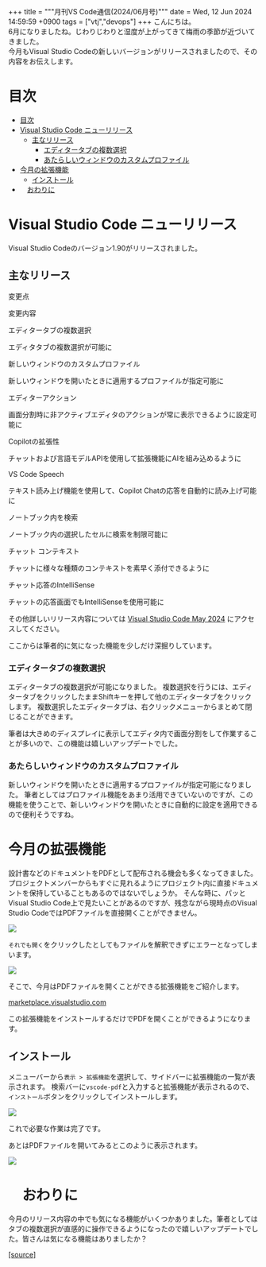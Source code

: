 +++
title = """月刊VS Code通信(2024/06月号)"""
date = Wed, 12 Jun 2024 14:59:59 +0900
tags = ["vtj","devops"]
+++
こんにちは。  
6月になりましたね。じわりじわりと湿度が上がってきて梅雨の季節が近づいてきました。  
今月もVisual Studio Codeの新しいバージョンがリリースされましたので、その内容をお伝えします。

目次
==

*   [目次](#目次)
*   [Visual Studio Code ニューリリース](#Visual-Studio-Code-ニューリリース)
    *   [主なリリース](#主なリリース)
        *   [エディタータブの複数選択](#エディタータブの複数選択)
        *   [あたらしいウィンドウのカスタムプロファイル](#あたらしいウィンドウのカスタムプロファイル)
*   [今月の拡張機能](#今月の拡張機能)
    *   [インストール](#インストール)
*   　[おわりに](#おわりに)

Visual Studio Code ニューリリース
==========================

Visual Studio Codeのバージョン1.90がリリースされました。

主なリリース
------

変更点

変更内容

エディタータブの複数選択

エディタタブの複数選択が可能に

新しいウィンドウのカスタムプロファイル

新しいウィンドウを開いたときに適用するプロファイルが指定可能に

エディターアクション

画面分割時に非アクティブエディタのアクションが常に表示できるように設定可能に

Copilotの拡張性

チャットおよび言語モデルAPIを使用して拡張機能にAIを組み込めるように

VS Code Speech

テキスト読み上げ機能を使用して、Copilot Chatの応答を自動的に読み上げ可能に

ノートブック内を検索

ノートブック内の選択したセルに検索を制限可能に

チャット コンテキスト

チャットに様々な種類のコンテキストを素早く添付できるように

チャット応答のIntelliSense

チャットの応答画面でもIntelliSenseを使用可能に

その他詳しいリリース内容については [Visual Studio Code May 2024](https://code.visualstudio.com/updates/v1_90) にアクセスしてください。

ここからは筆者的に気になった機能を少しだけ深掘りしています。

### エディタータブの複数選択

エディタータブの複数選択が可能になりました。 複数選択を行うには、エディタータブをクリックしたままShiftキーを押して他のエディタータブをクリックします。 複数選択したエディタータブは、右クリックメニューからまとめて閉じることができます。

筆者は大きめのディスプレイに表示してエディタ内で画面分割をして作業することが多いので、この機能は嬉しいアップデートでした。

### あたらしいウィンドウのカスタムプロファイル

新しいウィンドウを開いたときに適用するプロファイルが指定可能になりました。 筆者としてはプロファイル機能をあまり活用できていないのですが、この機能を使うことで、新しいウィンドウを開いたときに自動的に設定を適用できるので便利そうですね。

今月の拡張機能
=======

設計書などのドキュメントをPDFとして配布される機会も多くなってきました。 プロジェクトメンバーからもすぐに見れるようにプロジェクト内に直接ドキュメントを保持していることもあるのではないでしょうか。 そんな時に、パッとVisual Studio Code上で見たいことがあるのですが、残念ながら現時点のVisual Studio CodeではPDFファイルを直接開くことができません。

![](https://cdn-ak.f.st-hatena.com/images/fotolife/v/virtualtech/20240612/20240612150001.png)

`それでも開く`をクリックしたとしてもファイルを解釈できずにエラーとなってしまいます。

![](https://cdn-ak.f.st-hatena.com/images/fotolife/v/virtualtech/20240612/20240612150004.png)

そこで、今月はPDFファイルを開くことができる拡張機能をご紹介します。

[marketplace.visualstudio.com](https://marketplace.visualstudio.com/items?itemName=tomoki1207.pdf)

この拡張機能をインストールするだけでPDFを開くことができるようになります。

インストール
------

メニューバーから`表示 > 拡張機能`を選択して、サイドバーに拡張機能の一覧が表示されます。 検索バーに`vscode-pdf`と入力すると拡張機能が表示されるので、`インストール`ボタンをクリックしてインストールします。

![](https://cdn-ak.f.st-hatena.com/images/fotolife/v/virtualtech/20240612/20240612150007.png)

これで必要な作業は完了です。

あとはPDFファイルを開いてみるとこのように表示されます。

![](https://cdn-ak.f.st-hatena.com/images/fotolife/v/virtualtech/20240612/20240612150009.png)

　おわりに
=====

今月のリリース内容の中でも気になる機能がいくつかありました。筆者としてはタブの複数選択が直感的に操作できるようになったので嬉しいアップデートでした。皆さんは気になる機能はありましたか？

[[source]](https://devops-blog.virtualtech.jp/entry/20240612/1718171999)
